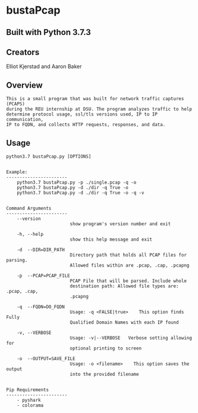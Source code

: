 # bustaPcap

Built with Python 3.7.3
-----------------------
Creators 
-----------------------
Elliot Kjerstad and Aaron Baker 

Overview
-----------------------

	This is a small program that was built for network traffic captures (PCAPS) 
	during the REU internship at DSU. The program analyzes traffic to help 
	determine protocol usage, ssl/tls versions used, IP to IP communication, 
	IP to FQDN, and collects HTTP requests, responses, and data.

Usage
-----------------------

	python3.7 bustaPcap.py [OPTIONS]


	Example:
	-----------------------
        python3.7 bustaPcap.py -p ./single.pcap -q -o
        python3.7 bustaPcap.py -d ./dir -q True -o
        python3.7 bustaPcap.py -d ./dir -q True -o -q -v


	Command Arguments
	-----------------------
		--version
							show program's version number and exit

		-h, --help
							show this help message and exit

		-d  --DIR=DIR_PATH
							Directory path that holds all PCAP files for parsing.
							Allowed files within are .pcap, .cap, .pcapng

		-p  --PCAP=PCAP_FILE
							PCAP File that will be parsed. Include whole
							destination path: Allowed file types are: .pcap, .cap,
							.pcapng

		-q  --FQDN=DO_FQDN
							Usage: -q <FALSE|true>    This option finds Fully
							Qualified Domain Names with each IP found

		-v, --VERBOSE
							Usage: -v|--VERBOSE   Verbose setting allowing for
							optional printing to screen

		-o  --OUTPUT=SAVE_FILE
							Usage: -o <filename>    This option saves the output
							into the provided filename


	Pip Requirements
	-----------------------
		- pyshark
		- colorama
